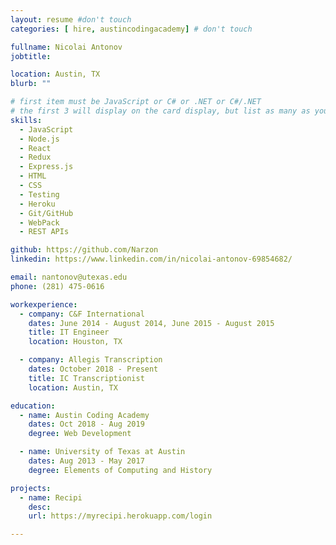 ```yaml
---
layout: resume #don't touch
categories: [ hire, austincodingacademy] # don't touch

fullname: Nicolai Antonov
jobtitle:

location: Austin, TX
blurb: ""

# first item must be JavaScript or C# or .NET or C#/.NET
# the first 3 will display on the card display, but list as many as you want, they will be visible on your hire page
skills:
  - JavaScript
  - Node.js
  - React
  - Redux
  - Express.js
  - HTML
  - CSS
  - Testing
  - Heroku
  - Git/GitHub
  - WebPack
  - REST APIs

github: https://github.com/Narzon
linkedin: https://www.linkedin.com/in/nicolai-antonov-69854682/

email: nantonov@utexas.edu
phone: (281) 475-0616

workexperience:
  - company: C&F International
    dates: June 2014 - August 2014, June 2015 - August 2015
    title: IT Engineer
    location: Houston, TX

  - company: Allegis Transcription
    dates: October 2018 - Present
    title: IC Transcriptionist
    location: Austin, TX

education:
  - name: Austin Coding Academy
    dates: Oct 2018 - Aug 2019
    degree: Web Development

  - name: University of Texas at Austin
    dates: Aug 2013 - May 2017
    degree: Elements of Computing and History

projects:
  - name: Recipi
    desc:
    url: https://myrecipi.herokuapp.com/login

---
```

